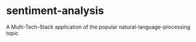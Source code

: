 # sentiment-analysis
A Multi-Tech-Stack application of the popular natural-language-processing topic
